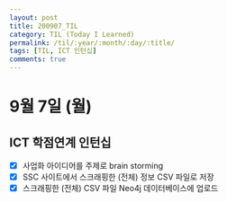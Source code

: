 ```yaml
---
layout: post
title: 200907_TIL
category: TIL (Today I Learned)
permalink: /til/:year/:month/:day/:title/
tags: [TIL, ICT 인턴십]
comments: true
---
```

# 9월 7일 (월)

## ICT 학점연계 인턴십
- [X] 사업화 아이디어를 주제로 brain storming
- [X] SSC 사이트에서 스크래핑한 (전체) 정보 CSV 파일로 저장
- [X] 스크래핑한 (전체) CSV 파일 Neo4j 데이터베이스에 업로드

